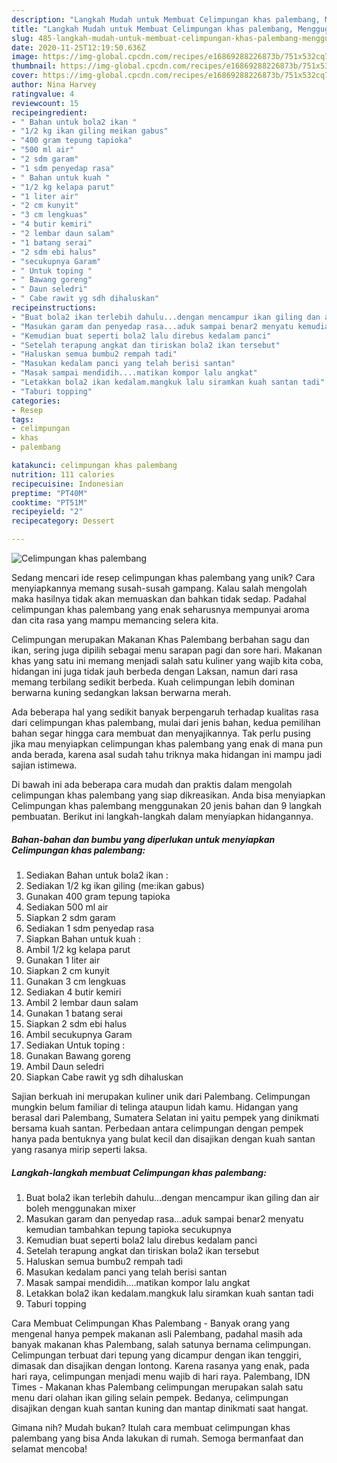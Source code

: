 ```yaml
---
description: "Langkah Mudah untuk Membuat Celimpungan khas palembang, Menggugah Selera"
title: "Langkah Mudah untuk Membuat Celimpungan khas palembang, Menggugah Selera"
slug: 485-langkah-mudah-untuk-membuat-celimpungan-khas-palembang-menggugah-selera
date: 2020-11-25T12:19:50.636Z
image: https://img-global.cpcdn.com/recipes/e16869288226873b/751x532cq70/celimpungan-khas-palembang-foto-resep-utama.jpg
thumbnail: https://img-global.cpcdn.com/recipes/e16869288226873b/751x532cq70/celimpungan-khas-palembang-foto-resep-utama.jpg
cover: https://img-global.cpcdn.com/recipes/e16869288226873b/751x532cq70/celimpungan-khas-palembang-foto-resep-utama.jpg
author: Nina Harvey
ratingvalue: 4
reviewcount: 15
recipeingredient:
- " Bahan untuk bola2 ikan "
- "1/2 kg ikan giling meikan gabus"
- "400 gram tepung tapioka"
- "500 ml air"
- "2 sdm garam"
- "1 sdm penyedap rasa"
- " Bahan untuk kuah "
- "1/2 kg kelapa parut"
- "1 liter air"
- "2 cm kunyit"
- "3 cm lengkuas"
- "4 butir kemiri"
- "2 lembar daun salam"
- "1 batang serai"
- "2 sdm ebi halus"
- "secukupnya Garam"
- " Untuk toping "
- " Bawang goreng"
- " Daun seledri"
- " Cabe rawit yg sdh dihaluskan"
recipeinstructions:
- "Buat bola2 ikan terlebih dahulu...dengan mencampur ikan giling dan air boleh menggunakan mixer"
- "Masukan garam dan penyedap rasa...aduk sampai benar2 menyatu kemudian tambahkan tepung tapioka secukupnya"
- "Kemudian buat seperti bola2 lalu direbus kedalam panci"
- "Setelah terapung angkat dan tiriskan bola2 ikan tersebut"
- "Haluskan semua bumbu2 rempah tadi"
- "Masukan kedalam panci yang telah berisi santan"
- "Masak sampai mendidih....matikan kompor lalu angkat"
- "Letakkan bola2 ikan kedalam.mangkuk lalu siramkan kuah santan tadi"
- "Taburi topping"
categories:
- Resep
tags:
- celimpungan
- khas
- palembang

katakunci: celimpungan khas palembang 
nutrition: 111 calories
recipecuisine: Indonesian
preptime: "PT40M"
cooktime: "PT51M"
recipeyield: "2"
recipecategory: Dessert

---
```



![Celimpungan khas palembang](https://img-global.cpcdn.com/recipes/e16869288226873b/751x532cq70/celimpungan-khas-palembang-foto-resep-utama.jpg)

Sedang mencari ide resep celimpungan khas palembang yang unik? Cara menyiapkannya memang susah-susah gampang. Kalau salah mengolah maka hasilnya tidak akan memuaskan dan bahkan tidak sedap. Padahal celimpungan khas palembang yang enak seharusnya mempunyai aroma dan cita rasa yang mampu memancing selera kita.

Celimpungan merupakan Makanan Khas Palembang berbahan sagu dan ikan, sering juga dipilih sebagai menu sarapan pagi dan sore hari. Makanan khas yang satu ini memang menjadi salah satu kuliner yang wajib kita coba, hidangan ini juga tidak jauh berbeda dengan Laksan, namun dari rasa memang terbilang sedikit berbeda. Kuah celimpungan lebih dominan berwarna kuning sedangkan laksan berwarna merah.

Ada beberapa hal yang sedikit banyak berpengaruh terhadap kualitas rasa dari celimpungan khas palembang, mulai dari jenis bahan, kedua pemilihan bahan segar hingga cara membuat dan menyajikannya. Tak perlu pusing jika mau menyiapkan celimpungan khas palembang yang enak di mana pun anda berada, karena asal sudah tahu triknya maka hidangan ini mampu jadi sajian istimewa.


Di bawah ini ada beberapa cara mudah dan praktis dalam mengolah celimpungan khas palembang yang siap dikreasikan. Anda bisa menyiapkan Celimpungan khas palembang menggunakan 20 jenis bahan dan 9 langkah pembuatan. Berikut ini langkah-langkah dalam menyiapkan hidangannya.

<!--inarticleads1-->

##### Bahan-bahan dan bumbu yang diperlukan untuk menyiapkan Celimpungan khas palembang:

1. Sediakan  Bahan untuk bola2 ikan :
1. Sediakan 1/2 kg ikan giling (me:ikan gabus)
1. Gunakan 400 gram tepung tapioka
1. Sediakan 500 ml air
1. Siapkan 2 sdm garam
1. Sediakan 1 sdm penyedap rasa
1. Siapkan  Bahan untuk kuah :
1. Ambil 1/2 kg kelapa parut
1. Gunakan 1 liter air
1. Siapkan 2 cm kunyit
1. Gunakan 3 cm lengkuas
1. Sediakan 4 butir kemiri
1. Ambil 2 lembar daun salam
1. Gunakan 1 batang serai
1. Siapkan 2 sdm ebi halus
1. Ambil secukupnya Garam
1. Sediakan  Untuk toping :
1. Gunakan  Bawang goreng
1. Ambil  Daun seledri
1. Siapkan  Cabe rawit yg sdh dihaluskan


Sajian berkuah ini merupakan kuliner unik dari Palembang. Celimpungan mungkin belum familiar di telinga ataupun lidah kamu. Hidangan yang berasal dari Palembang, Sumatera Selatan ini yaitu pempek yang dinikmati bersama kuah santan. Perbedaan antara celimpungan dengan pempek hanya pada bentuknya yang bulat kecil dan disajikan dengan kuah santan yang rasanya mirip seperti laksa. 

<!--inarticleads2-->

##### Langkah-langkah membuat Celimpungan khas palembang:

1. Buat bola2 ikan terlebih dahulu...dengan mencampur ikan giling dan air boleh menggunakan mixer
1. Masukan garam dan penyedap rasa...aduk sampai benar2 menyatu kemudian tambahkan tepung tapioka secukupnya
1. Kemudian buat seperti bola2 lalu direbus kedalam panci
1. Setelah terapung angkat dan tiriskan bola2 ikan tersebut
1. Haluskan semua bumbu2 rempah tadi
1. Masukan kedalam panci yang telah berisi santan
1. Masak sampai mendidih....matikan kompor lalu angkat
1. Letakkan bola2 ikan kedalam.mangkuk lalu siramkan kuah santan tadi
1. Taburi topping


Cara Membuat Celimpungan Khas Palembang - Banyak orang yang mengenal hanya pempek makanan asli Palembang, padahal masih ada banyak makanan khas Palembang, salah satunya bernama celimpungan. Celimpungan terbuat dari tepung yang dicampur dengan ikan tenggiri, dimasak dan disajikan dengan lontong. Karena rasanya yang enak, pada hari raya, celimpungan menjadi menu wajib di hari raya. Palembang, IDN Times - Makanan khas Palembang celimpungan merupakan salah satu menu dari olahan ikan giling selain pempek. Bedanya, celimpungan disajikan dengan kuah santan kuning dan mantap dinikmati saat hangat. 

Gimana nih? Mudah bukan? Itulah cara membuat celimpungan khas palembang yang bisa Anda lakukan di rumah. Semoga bermanfaat dan selamat mencoba!
